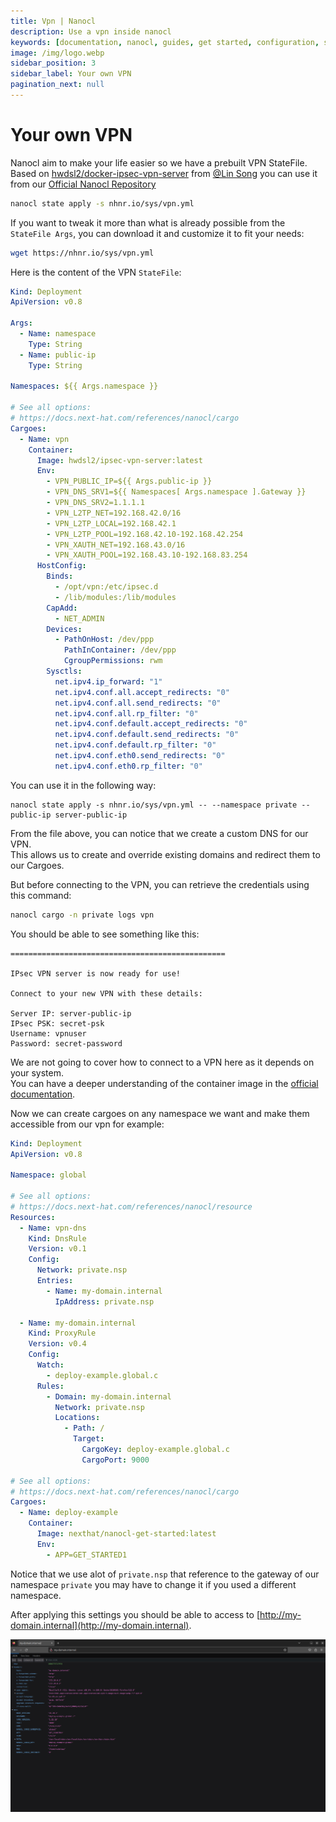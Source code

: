 ```yaml
---
title: Vpn | Nanocl
description: Use a vpn inside nanocl
keywords: [documentation, nanocl, guides, get started, configuration, state, file, config, yaml, yml, statefile, vpn, private network]
image: /img/logo.webp
sidebar_position: 3
sidebar_label: Your own VPN
pagination_next: null
---
```


# Your own VPN

Nanocl aim to make your life easier so we have a prebuilt VPN StateFile.<br />
Based on [hwdsl2/docker-ipsec-vpn-server](https://github.com/hwdsl2/docker-ipsec-vpn-server) from [@Lin Song](https://github.com/hwdsl2) you can use it from our [Official Nanocl Repository](https://nhnr.io)

```sh
nanocl state apply -s nhnr.io/sys/vpn.yml
```

If you want to tweak it more than what is already possible from the `StateFile Args`, you can download it and customize it to fit your needs:

```sh
wget https://nhnr.io/sys/vpn.yml
```

Here is the content of the VPN `StateFile`:

```yaml
Kind: Deployment
ApiVersion: v0.8

Args:
  - Name: namespace
    Type: String
  - Name: public-ip
    Type: String

Namespaces: ${{ Args.namespace }}

# See all options:
# https://docs.next-hat.com/references/nanocl/cargo
Cargoes:
  - Name: vpn
    Container:
      Image: hwdsl2/ipsec-vpn-server:latest
      Env:
        - VPN_PUBLIC_IP=${{ Args.public-ip }}
        - VPN_DNS_SRV1=${{ Namespaces[ Args.namespace ].Gateway }}
        - VPN_DNS_SRV2=1.1.1.1
        - VPN_L2TP_NET=192.168.42.0/16
        - VPN_L2TP_LOCAL=192.168.42.1
        - VPN_L2TP_POOL=192.168.42.10-192.168.42.254
        - VPN_XAUTH_NET=192.168.43.0/16
        - VPN_XAUTH_POOL=192.168.43.10-192.168.83.254
      HostConfig:
        Binds:
          - /opt/vpn:/etc/ipsec.d
          - /lib/modules:/lib/modules
        CapAdd:
          - NET_ADMIN
        Devices:
          - PathOnHost: /dev/ppp
            PathInContainer: /dev/ppp
            CgroupPermissions: rwm
        Sysctls:
          net.ipv4.ip_forward: "1"
          net.ipv4.conf.all.accept_redirects: "0"
          net.ipv4.conf.all.send_redirects: "0"
          net.ipv4.conf.all.rp_filter: "0"
          net.ipv4.conf.default.accept_redirects: "0"
          net.ipv4.conf.default.send_redirects: "0"
          net.ipv4.conf.default.rp_filter: "0"
          net.ipv4.conf.eth0.send_redirects: "0"
          net.ipv4.conf.eth0.rp_filter: "0"
```

You can use it in the following way:

```console
nanocl state apply -s nhnr.io/sys/vpn.yml -- --namespace private --public-ip server-public-ip
```

From the file above, you can notice that we create a custom DNS for our VPN.<br/>
This allows us to create and override existing domains and redirect them to our Cargoes.<br/>

But before connecting to the VPN, you can retrieve the credentials using this command:

```sh
nanocl cargo -n private logs vpn
```

You should be able to see something like this:

```console
================================================

IPsec VPN server is now ready for use!

Connect to your new VPN with these details:

Server IP: server-public-ip
IPsec PSK: secret-psk
Username: vpnuser
Password: secret-password
```

We are not going to cover how to connect to a VPN here as it depends on your system.<br/>
You can have a deeper understanding of the container image in the [official documentation](https://github.com/hwdsl2/docker-ipsec-vpn-server).<br/>

Now we can create cargoes on any namespace we want and make them accessible from our vpn for example:

```yml
Kind: Deployment
ApiVersion: v0.8

Namespace: global

# See all options:
# https://docs.next-hat.com/references/nanocl/resource
Resources:
  - Name: vpn-dns
    Kind: DnsRule
    Version: v0.1
    Config:
      Network: private.nsp
      Entries:
        - Name: my-domain.internal
          IpAddress: private.nsp

  - Name: my-domain.internal
    Kind: ProxyRule
    Version: v0.4
    Config:
      Watch:
        - deploy-example.global.c
      Rules:
        - Domain: my-domain.internal
          Network: private.nsp
          Locations:
            - Path: /
              Target:
                CargoKey: deploy-example.global.c
                CargoPort: 9000

# See all options:
# https://docs.next-hat.com/references/nanocl/cargo
Cargoes:
  - Name: deploy-example
    Container:
      Image: nexthat/nanocl-get-started:latest
      Env:
        - APP=GET_STARTED1
```

Notice that we use alot of `private.nsp` that reference to the gateway of our namespace `private` you may have to change it if you used a different namespace.

After applying this settings you should be able to access to [http://my-domain.internal](http://my-domain.internal).

![my-domain.internal](../../../..//static/img/my-domain.png)